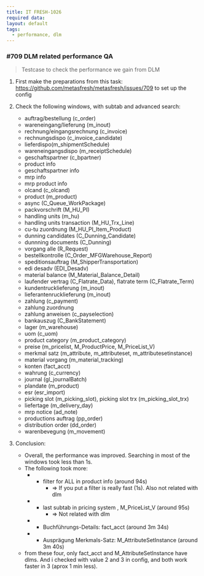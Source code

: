 ```yaml
---
title: IT FRESH-1026
required data:
layout: default
tags:
  - performance, dlm
---
```

### #709 DLM related performance QA

> Testcase to check the performance we gain from DLM

1. First make the preparations from this task: https://github.com/metasfresh/metasfresh/issues/709 to set up the config

2. Check the following windows, with subtab and advanced search: 
	* auftrag/bestellung (c_order)
	* wareneingang/lieferung (m_inout)
	* rechnung/eingangsrechnung (c_invoice)
	* rechnungsdispo (c_invoice_candidate)
	* lieferdispo(m_shipmentSchedule)
	* wareneingangsdispo (m_receiptSchedule)
	* geschaftspartner (c_bpartner)
	* product info
	* geschaftspartner info
	* mrp info
	* mrp product info
	* olcand (c_olcand)
	* product (m_product)
	* async (C_Queue_WorkPackage)
	* packvorschrift (M_HU_PI)
	* handling units (m_hu)
	* handling units transaction (M_HU_Trx_Line)
	* cu-tu zuordnung (M_HU_PI_Item_Product)
	* dunning candidates (C_Dunning_Candidate)
	* dunnning documents (C_Dunning)
	* vorgang alle (R_Request)
	* bestellkontrolle (C_Order_MFGWarehouse_Report)
	* speditionsauftrag (M_ShipperTransportation)
	* edi desadv (EDI_Desadv)
	* material balance (M_Material_Balance_Detail)
	* laufender vertrag (C_Flatrate_Data), flatrate term (C_Flatrate_Term)
	* kundentrucklieferung (m_inout)
	* lieferantenrucklieferung (m_inout)
	* zahlung (c_payment)
	* zahlung zuordnung 
	* zahlung anweisen (c_payselection)
	* bankauszug (C_BankStatement)
	* lager (m_warehouse)
	* uom (c_uom)
	* product category (m_product_category)
	* preise (m_pricelist, M_ProductPrice, M_PriceList_V)
	* merkmal satz (m_attribute, m_attributeset, m_attributesetinstance)
	* material vorgang (m_material_tracking)
	* konten (fact_acct)
	* wahrung (c_currency)
	* journal (gl_journalBatch)
	* plandate (m_product)
	* esr (esr_import)
	* picking slot (m_picking_slot), picking slot trx (m_picking_slot_trx)
	* liefertage (m_delivery_day)
	* mrp notice (ad_note)
	* productions auftrag (pp_order)
	* distribution order (dd_order)
	* warenbevegung (m_movement)
	
3. Conclusion: 
	* Overall, the performance was improved. Searching in most of the windows took less than 1s. 
	* The following took more: 
		* - filter for ALL in product info (around 94s)
			* 	=> If you put a filter is really fast (1s). Also not related with dlm
		* - last subtab in pricing system , M_PriceList_V (around 95s)
			* 	=> Not related with dlm
		* - Buchführungs-Details: fact_acct (around 3m 34s)
		* - Ausprägung Merkmals-Satz: M_AttributeSetInstance (around 3m 40s)
	* from these four, only fact_acct and M_AttributeSetInstance have dlms. And i checked with value 2 and 3 in config, and both work faster in 3 (aprox 1 min less). 


 